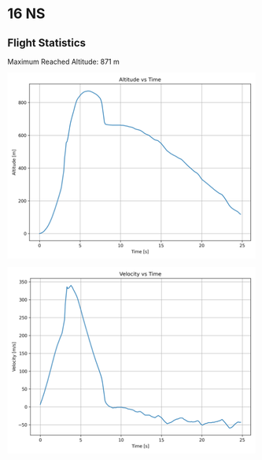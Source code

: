 # 16 NS
## Flight Statistics
Maximum Reached Altitude: 871 m

![Altitude Plot](./plots/altitude_plot.png)

![Velocity Plot](./plots/velocity_plot.png)

